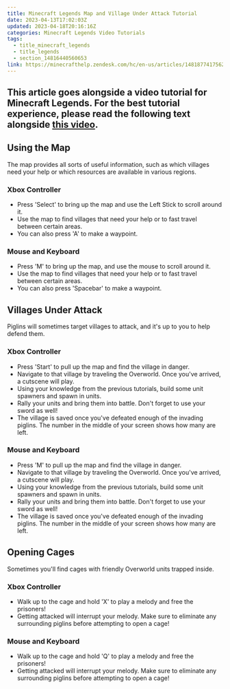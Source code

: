 ```yaml
---
title: Minecraft Legends Map and Village Under Attack Tutorial
date: 2023-04-13T17:02:03Z
updated: 2023-04-18T20:16:16Z
categories: Minecraft Legends Video Tutorials
tags:
  - title_minecraft_legends
  - title_legends
  - section_14816440560653
link: https://minecrafthelp.zendesk.com/hc/en-us/articles/14818774175629-Minecraft-Legends-Map-and-Village-Under-Attack-Tutorial
---
```


## This article goes alongside a video tutorial for Minecraft Legends. For the best tutorial experience, please read the following text alongside **[this video](https://youtu.be/SN5ZlfBpBEs)**. 

## Using the Map

The map provides all sorts of useful information, such as which villages need your help or which resources are available in various regions. 

### Xbox Controller

-   Press 'Select' to bring up the map and use the Left Stick to scroll around it.
-   Use the map to find villages that need your help or to fast travel between certain areas. 
-   You can also press 'A' to make a waypoint.

### Mouse and Keyboard

-   Press 'M' to bring up the map, and use the mouse to scroll around it.
-   Use the map to find villages that need your help or to fast travel between certain areas. 
-   You can also press 'Spacebar' to make a waypoint.

## Villages Under Attack

Piglins will sometimes target villages to attack, and it's up to you to help defend them. 

### Xbox Controller

-   Press 'Start' to pull up the map and find the village in danger.
-   Navigate to that village by traveling the Overworld. Once you've arrived, a cutscene will play.
-   Using your knowledge from the previous tutorials, build some unit spawners and spawn in units.
-   Rally your units and bring them into battle. Don't forget to use your sword as well!
-   The village is saved once you've defeated enough of the invading piglins. The number in the middle of your screen shows how many are left.

### Mouse and Keyboard

-   Press 'M' to pull up the map and find the village in danger.
-   Navigate to that village by traveling the Overworld. Once you've arrived, a cutscene will play.
-   Using your knowledge from the previous tutorials, build some unit spawners and spawn in units.
-   Rally your units and bring them into battle. Don't forget to use your sword as well!
-   The village is saved once you've defeated enough of the invading piglins. The number in the middle of your screen shows how many are left.

## Opening Cages

Sometimes you'll find cages with friendly Overworld units trapped inside.

### Xbox Controller

-   Walk up to the cage and hold 'X' to play a melody and free the prisoners!
-   Getting attacked will interrupt your melody. Make sure to eliminate any surrounding piglins before attempting to open a cage!

### Mouse and Keyboard

-   Walk up to the cage and hold 'Q' to play a melody and free the prisoners!
-   Getting attacked will interrupt your melody. Make sure to eliminate any surrounding piglins before attempting to open a cage!
